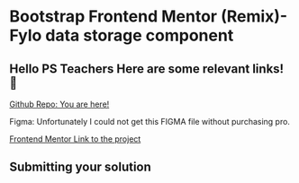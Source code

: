 # Bootstrap Frontend Mentor (Remix)- Fylo data storage component


## Hello PS Teachers Here are some relevant links! 👋


[Github Repo: You are here!](https://github.com/4Drea4/AndreaE_SBA3)

Figma: Unfortunately I could not get this FIGMA file without purchasing pro. 

[Frontend Mentor Link to the project](https://www.frontendmentor.io/challenges/fylo-data-storage-component-1dZPRbV5n?tab=downloads) 


## Submitting your solution

